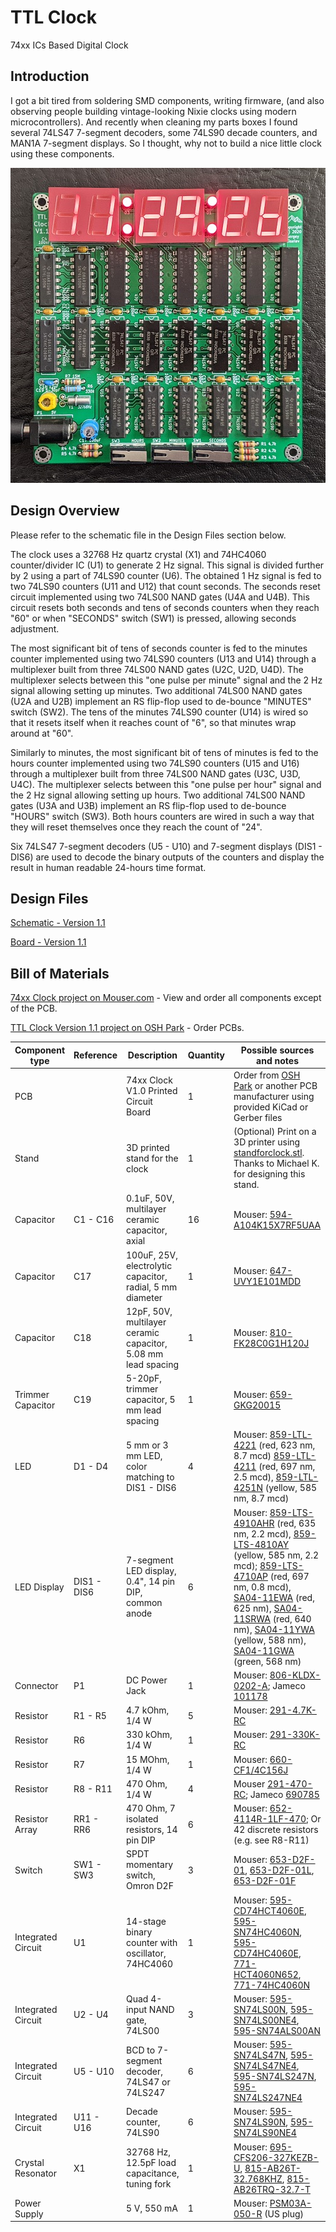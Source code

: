 # TTL Clock
74xx ICs Based Digital Clock

## Introduction
I got a bit tired from soldering SMD components, writing firmware, (and also observing people building vintage-looking Nixie clocks using modern microcontrollers). And recently when cleaning my parts boxes I found several 74LS47 7-segment decoders, some 74LS90 decade counters, and MAN1A 7-segment displays. So I thought, why not to build a nice little clock using these components.

![Assembled Clock Board](images/TTL_Clock-Complete.jpg)

## Design Overview
Please refer to the schematic file in the Design Files section below.

The clock uses a 32768 Hz quartz crystal (X1) and 74HC4060 counter/divider IC (U1) to generate 2 Hz signal. This signal is divided further by 2 using a part of 74LS90 counter (U6). The obtained 1 Hz signal is fed to two 74LS90 counters (U11 and U12) that count seconds. The seconds reset circuit implemented using two 74LS00 NAND gates (U4A and U4B). This circuit resets both seconds and tens of seconds counters when they reach "60" or when "SECONDS" switch (SW1) is pressed, allowing seconds adjustment.

The most significant bit of tens of seconds counter is fed to the minutes counter implemented using two 74LS90 counters (U13 and U14) through a multiplexer built from three 74LS00 NAND gates (U2C, U2D, U4D). The multiplexer selects between this "one pulse per minute" signal and the 2 Hz signal allowing setting up minutes. Two additional 74LS00 NAND gates (U2A and U2B) implement an RS flip-flop used to de-bounce "MINUTES" switch (SW2). The tens of the minutes 74LS90 counter (U14) is wired so that it resets itself when it reaches count of "6", so that minutes wrap around at "60".

Similarly to minutes, the most significant bit of tens of minutes is fed to the hours counter implemented using two 74LS90 counters (U15 and U16) through a multiplexer built from three 74LS00 NAND gates (U3C, U3D, U4C). The multiplexer selects between this "one pulse per hour" signal and the 2 Hz signal allowing setting up hours. Two additional 74LS00 NAND gates (U3A and U3B) implement an RS flip-flop used to de-bounce "HOURS" switch (SW3). Both hours counters are wired in such a way that they will reset themselves once they reach the count of "24".

Six 74LS47 7-segment decoders (U5 - U10) and 7-segment displays (DIS1 - DIS6) are used to decode the binary outputs of the counters and display the result in human readable 24-hours time format.

## Design Files

[Schematic - Version 1.1](KiCad/TTL_Clock-Schematic-1.1.pdf)

[Board - Version 1.1](KiCad/TTL_Clock-Board-1.1.pdf)

## Bill of Materials

[74xx Clock project on Mouser.com](https://www.mouser.com/ProjectManager/ProjectDetail.aspx?AccessID=b30799acf1) - View and order all components except of the PCB.

[TTL Clock Version 1.1 project on OSH Park](https://oshpark.com/shared_projects/GOxwvQh1) - Order PCBs.

Component type     | Reference | Description                                 | Quantity | Possible sources and notes
------------------ | --------- | ------------------------------------------- | -------- | --------------------------
PCB                |           | 74xx Clock V1.0 Printed Circuit Board       | 1        | Order from [OSH Park](https://oshpark.com/shared_projects/GOxwvQh1) or another PCB manufacturer using provided KiCad or Gerber files
Stand              |           | 3D printed stand for the clock              | 1        | (Optional) Print on a 3D printer using [standforclock.stl](printed_parts/standforclock.stl). Thanks to Michael K. for designing this stand.
Capacitor          | C1 - C16  | 0.1uF, 50V, multilayer ceramic capacitor, axial | 16   | Mouser: [594-A104K15X7RF5UAA](https://www.mouser.com/ProductDetail/594-A104K15X7RF5UAA)
Capacitor          | C17       | 100uF, 25V, electrolytic capacitor, radial, 5 mm diameter | 1 | Mouser: [647-UVY1E101MDD](https://www.mouser.com/ProductDetail/647-UVY1E101MDD)
Capacitor          | C18       | 12pF, 50V, multilayer ceramic capacitor, 5.08 mm lead spacing | 1 | Mouser: [810-FK28C0G1H120J](https://www.mouser.com/ProductDetail/810-FK28C0G1H120J)
Trimmer Capacitor  | C19       | 5-20pF, trimmer capacitor, 5 mm lead spacing | 1       | Mouser: [659-GKG20015](https://www.mouser.com/ProductDetail/659-GKG20015)
LED                | D1 - D4   | 5 mm or 3 mm LED, color matching to DIS1 - DIS6 | 4    | Mouser: [859-LTL-4221](https://www.mouser.com/ProductDetail/859-LTL-4221) (red, 623 nm, 8.7 mcd) [859-LTL-4211](https://www.mouser.com/ProductDetail/859-LTL-4211) (red, 697 nm, 2.5 mcd), [859-LTL-4251N](https://www.mouser.com/ProductDetail/859-LTL-4251N) (yellow, 585 nm, 8.7 mcd)
LED Display        | DIS1 - DIS6 | 7-segment LED display, 0.4", 14 pin DIP, common anode | 6 | Mouser: [859-LTS-4910AHR](https://www.mouser.com/ProductDetail/859-LTS-4910AHR) (red, 635 nm, 2.2 mcd), [859-LTS-4810AY](https://www.mouser.com/ProductDetail/859-LTS-4810AY) (yellow, 585 nm, 2.2 mcd); [859-LTS-4710AP](https://www.mouser.com/ProductDetail/859-LTS-4710AP) (red, 697 nm, 0.8 mcd), [SA04-11EWA](https://www.mouser.com/ProductDetail/604-SA04-11EWA) (red, 625 nm), [SA04-11SRWA](https://www.mouser.com/ProductDetail/SA04-11SRWA) (red, 640 nm), [SA04-11YWA](https://www.mouser.com/ProductDetail/SA04-11YWA) (yellow, 588 nm), [SA04-11GWA](https://www.mouser.com/ProductDetail/SA04-11GWA) (green, 568 nm)
Connector          | P1        | DC Power Jack                               | 1        | Mouser: [806-KLDX-0202-A](https://www.mouser.com/ProductDetail/806-KLDX-0202-A); Jameco [101178](http://www.jameco.com/webapp/wcs/stores/servlet/Product_10001_10001_101178_-1)
Resistor           | R1 - R5   | 4.7 kOhm, 1/4 W                             | 5        | Mouser: [291-4.7K-RC](https://www.mouser.com/ProductDetail/291-4.7K-RC)
Resistor           | R6        | 330 kOhm, 1/4 W                             | 1        | Mouser: [291-330K-RC](https://www.mouser.com/ProductDetail/291-330K-RC)
Resistor           | R7        | 15 MOhm, 1/4 W                              | 1        | Mouser: [660-CF1/4C156J](https://www.mouser.com/ProductDetail/660-CF1-4C156J)
Resistor           | R8 - R11  | 470 Ohm, 1/4 W                              | 4        | Mouser [291-470-RC](https://www.mouser.com/ProductDetail/291-470-RC); Jameco [690785](http://www.jameco.com/webapp/wcs/stores/servlet/Product_10001_10001_690785_-1)
Resistor Array     | RR1 - RR6 | 470 Ohm, 7 isolated resistors, 14 pin DIP   | 6        | Mouser: [652-4114R-1LF-470](https://www.mouser.com/ProductDetail/652-4114R-1LF-470); Or 42 discrete resistors (e.g. see R8-R11)
Switch             | SW1 - SW3 | SPDT momentary switch, Omron D2F            | 3        | Mouser: [653-D2F-01](https://www.mouser.com/ProductDetail/653-D2F-01), [653-D2F-01L](https://www.mouser.com/ProductDetail/653-D2F-01L), [653-D2F-01F](https://www.mouser.com/ProductDetail/653-D2F-01F)
Integrated Circuit | U1        | 14-stage binary counter with oscillator, 74HC4060 | 1  | Mouser: [595-CD74HCT4060E](https://www.mouser.com/ProductDetail/595-CD74HCT4060E), [595-SN74HC4060N](https://www.mouser.com/ProductDetail/595-SN74HC4060N), [595-CD74HC4060E](https://www.mouser.com/ProductDetail/595-CD74HC4060E), [771-HCT4060N652](https://www.mouser.com/ProductDetail/771-HCT4060N652), [771-74HC4060N](https://www.mouser.com/ProductDetail/771-74HC4060N)
Integrated Circuit | U2 - U4   | Quad 4-input NAND gate, 74LS00              | 3        | Mouser: [595-SN74LS00N](https://www.mouser.com/ProductDetail/595-SN74LS00N), [595-SN74LS00NE4](https://www.mouser.com/ProductDetail/595-SN74LS00NE4), [595-SN74ALS00AN](https://www.mouser.com/ProductDetail/595-SN74ALS00AN)
Integrated Circuit | U5 - U10  | BCD to 7-segment decoder, 74LS47 or 74LS247 | 6        | Mouser: [595-SN74LS47N](https://www.mouser.com/ProductDetail/595-SN74LS47N), [595-SN74LS47NE4](https://www.mouser.com/ProductDetail/SN74LS47NE4), [595-SN74LS247N](https://www.mouser.com/ProductDetail/595-SN74LS247N), [595-SN74LS247NE4](https://www.mouser.com/ProductDetail/595-SN74LS247NE4)
Integrated Circuit | U11 - U16 | Decade counter, 74LS90                      | 6        | Mouser: [595-SN74LS90N](https://www.mouser.com/ProductDetail/595-SN74LS90N), [595-SN74LS90NE4](https://www.mouser.com/ProductDetail/595-SN74LS90NE4)
Crystal Resonator  | X1        | 32768 Hz, 12.5pF load capacitance, tuning fork | 1     | Mouser: [695-CFS206-327KEZB-U](https://www.mouser.com/ProductDetail/695-CFS206-327KEZB-U), [815-AB26T-32.768KHZ](https://www.mouser.com/ProductDetail/815-AB26T-32.768KHZ), [815-AB26TRQ-32.7-T](https://www.mouser.com/ProductDetail/815-AB26TRQ-32.7-T)
Power Supply       |           | 5 V, 550 mA                                 | 1        | Mouser: [PSM03A-050-R](https://www.mouser.com/ProductDetail/PSM03A-050-R) (US plug)

